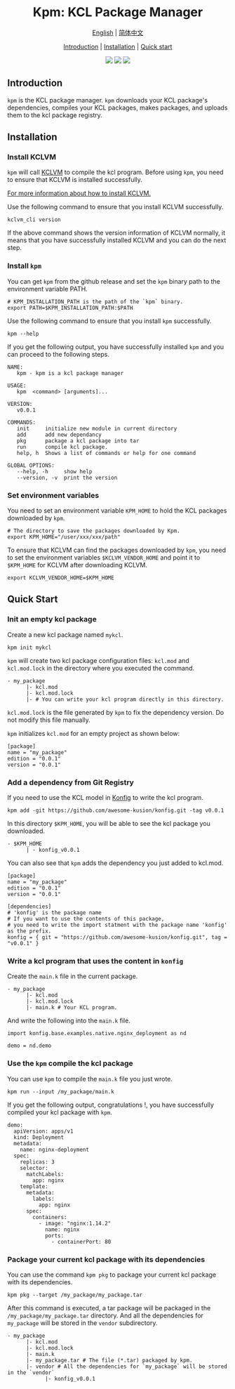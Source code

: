 <h1 align="center">Kpm: KCL Package Manager</h1>

<p align="center">
<a href="./README.md">English</a> | <a href="./README-zh.md">简体中文</a>
</p>
<p align="center">
<a href="#introduction">Introduction</a> | <a href="#installation">Installation</a> | <a href="#quick-start">Quick start</a> 
</p>

<p align="center">
<img src="https://coveralls.io/repos/github/KusionStack/kpm/badge.svg">
<img src="https://img.shields.io/badge/license-Apache--2.0-green">
<img src="https://img.shields.io/badge/PRs-welcome-brightgreen">
</p>

## Introduction

`kpm` is the KCL package manager. `kpm` downloads your KCL package's dependencies, compiles your KCL packages, makes packages, and uploads them to the kcl package registry.

## Installation

### Install KCLVM

`kpm` will call [KCLVM](https://github.com/KusionStack/KCLVM) to compile the kcl program. Before using `kpm`, you need to ensure that KCLVM is installed successfully.

[For more information about how to install KCLVM.](https://kcl-lang.io/docs/user_docs/getting-started/install)

Use the following command to ensure that you install KCLVM successfully.

```shell
kclvm_cli version
```

If the above command shows the version information of KCLVM normally, it means that you have successfully installed KCLVM and you can do the next step.

### Install `kpm`

You can get `kpm` from the github release and set the `kpm` binary path to the environment variable PATH.

```shell
# KPM_INSTALLATION_PATH is the path of the `kpm` binary.
export PATH=$KPM_INSTALLATION_PATH:$PATH  
```

Use the following command to ensure that you install `kpm` successfully.

```shell
kpm --help
```

If you get the following output, you have successfully installed `kpm` and you can proceed to the following steps.

```shell
NAME:
   kpm - kpm is a kcl package manager

USAGE:
   kpm  <command> [arguments]...

VERSION:
   v0.0.1

COMMANDS:
   init     initialize new module in current directory
   add      add new dependancy
   pkg      package a kcl package into tar
   run      compile kcl package.
   help, h  Shows a list of commands or help for one command

GLOBAL OPTIONS:
   --help, -h     show help
   --version, -v  print the version
```

### Set environment variables

You need to set an environment variable `KPM_HOME` to hold the KCL packages downloaded by `kpm`.

```shell
# The directory to save the packages downloaded by Kpm. 
export KPM_HOME="/user/xxx/xxx/path" 
```

To ensure that KCLVM can find the packages downloaded by `kpm`, you need to set the environment variables `$KCLVM_VENDOR_HOME` and point it to `$KPM_HOME` for KCLVM after downloading KCLVM.

```shell
export KCLVM_VENDOR_HOME=$KPM_HOME
```

## Quick Start

### Init an empty kcl package

Create a new kcl package named `mykcl`.

```shell
kpm init mykcl
```

`kpm` will create two kcl package configuration files: `kcl.mod` and `kcl.mod.lock` in the directory where you executed the command.

```shell
- my_package
      |- kcl.mod
      |- kcl.mod.lock
      |- # You can write your kcl program directly in this directory.
```

`kcl.mod.lock` is the file generated by `kpm` to fix the dependency version. Do not modify this file manually.

`kpm` initializes `kcl.mod` for an empty project as shown below:

```shell
[package]
name = "my_package"
edition = "0.0.1"
version = "0.0.1"
```

### Add a dependency from Git Registry

If you need to use the KCL model in [Konfig](https://github.com/awesome-kusion/konfig.git) to write the kcl program.

```shell
kpm add -git https://github.com/awesome-kusion/konfig.git -tag v0.0.1
```

In this directory `$KPM_HOME`, you will be able to see the kcl package you downloaded.

```shell
- $KPM_HOME
      | - konfig_v0.0.1
```

You can also see that `kpm` adds the dependency you just added to kcl.mod.

```shell
[package]
name = "my_package"
edition = "0.0.1"
version = "0.0.1"

[dependencies]
# 'konfig' is the package name
# If you want to use the contents of this package, 
# you need to write the import statment with the package name 'konfig' as the prefix.
konfig = { git = "https://github.com/awesome-kusion/konfig.git", tag = "v0.0.1" }
```

### Write a kcl program that uses the content in `konfig`

Create the `main.k` file in the current package.

```shell
- my_package
      |- kcl.mod
      |- kcl.mod.lock
      |- main.k # Your KCL program.
```

And write the following into the `main.k` file.

```kcl
import konfig.base.examples.native.nginx_deployment as nd

demo = nd.demo
```

### Use the `kpm` compile the kcl package

You can use `kpm` to compile the `main.k` file you just wrote.

```shell
kpm run --input /my_package/main.k
```

If you get the following output, congratulations !, you have successfully compiled your kcl package with `kpm`.

```shell
demo:
  apiVersion: apps/v1
  kind: Deployment
  metadata:
    name: nginx-deployment
  spec:
    replicas: 3
    selector:
      matchLabels:
        app: nginx
    template:
      metadata:
        labels:
          app: nginx
      spec:
        containers:
          - image: "nginx:1.14.2"
            name: nginx
            ports:
              - containerPort: 80
```

### Package your current kcl package with its dependencies

You can use the command `kpm pkg` to package your current kcl package with its dependencies.

```shell
kpm pkg --target /my_package/my_package.tar
```

After this command is executed, a tar package will be packaged in the `/my_package/my_package.tar` directory. And all the dependencies for `my_package` will be stored in the `vendor` subdirectory.

```shell
- my_package
      |- kcl.mod
      |- kcl.mod.lock
      |- main.k
      |- my_package.tar # The file (*.tar) packaged by kpm.
      |- vendor # All the dependencies for `my_package` will be stored in the `vendor` 
            |- konfig_v0.0.1
```

